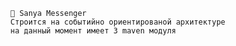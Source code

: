       💬 Sanya Messenger
      Строится на событийно ориентированой архитектуре
      на данный момент имеет 3 maven модуля

